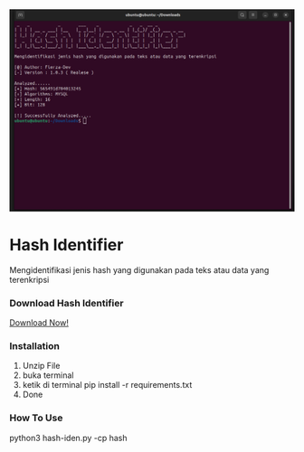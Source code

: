 <img src="Screenshot from 2023-11-26 19-59-54.png">

# Hash Identifier
<p>Mengidentifikasi jenis hash yang digunakan pada teks atau data yang terenkripsi</p>

<h3>Download Hash Identifier</h3>
<a href="https://fierza-dev.github.io/hash.zip">Download Now!</a>

<h3>Installation</h3>
<ol>
  <li>Unzip File</li>
  <li>buka terminal</li>
  <li>ketik di terminal pip install -r requirements.txt</li>
  <li>Done</li>
</ol>

<h3>How To Use</h3>
<p>python3 hash-iden.py -cp hash</p>
